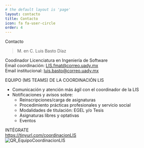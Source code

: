 ```yaml
---
# the default layout is 'page'
layout: contacto
title: Contacto
icon: fa fa-user-circle
order: 4
---
```


Contacto

> M. en C. Luis Basto Díaz 


Coodinador Licenciatura en Ingeniería de Software </br>
Email coordinación: LIS.fmat@correo.uady.mx </br>
Email institucional: luis.basto@correo.uady.mx </br>

EQUIPO (MS TEAMS) DE LA COORDINACIÓN LIS

- Comunicación y atención más ágil con el coordinador de la LIS
- Notificaciones y avisos sobre:
  - Reinscripciones/carga de asignaturas
  - Procedimiento prácticas profesionales y servicio social
  - Modalidades de titulación: EGEL y/o Tesis
  - Asignaturas libres y optativas
  - Eventos

INTÉGRATE</BR>
https://tinyurl.com/coordinacionLIS</BR>
![QR_EquipoCoordinacionLIS](https://github.com/luisbastoUADY/luisbastoUADY.github.io/assets/83410794/21ce13cd-d6ce-4f18-9a32-bf86a83d8e80)</BR>


<!-- > Add Markdown syntax content to file `_tabs/about.md`{: .filepath } and it will show up on this page.
> s
> 
{: .prompt-tip } -->
